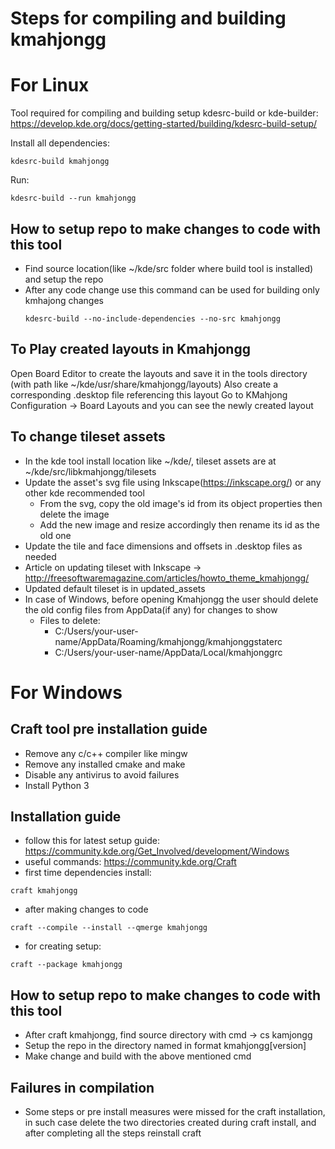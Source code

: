 # Steps for compiling and building kmahjongg
# For Linux
Tool required for compiling and building
setup kdesrc-build or kde-builder: https://develop.kde.org/docs/getting-started/building/kdesrc-build-setup/

Install all dependencies:
```
kdesrc-build kmahjongg
```
Run:
```
kdesrc-build --run kmahjongg
```

## How to setup repo to make changes to code with this tool
- Find source location(like ~/kde/src folder where build tool is installed) and setup the repo
- After any code change use this command can be used for building only kmhajong changes
  ```
  kdesrc-build --no-include-dependencies --no-src kmahjongg
  ```

## To Play created layouts in Kmahjongg
Open Board Editor to create the layouts and save it in the tools directory (with path like ~/kde/usr/share/kmahjongg/layouts)
Also create a corresponding .desktop file referencing this layout
Go to KMahjong Configuration -> Board Layouts and you can see the newly created layout

## To change tileset assets
- In the kde tool install location like ~/kde/, tileset assets are at ~/kde/src/libkmahjongg/tilesets
- Update the asset's svg file using Inkscape(https://inkscape.org/) or any other kde recommended tool
  - From the svg, copy the old image's id from its object properties then delete the image
  - Add the new image and resize accordingly then rename its id as the old one
- Update the tile and face dimensions and offsets in .desktop files as needed
- Article on updating tileset with Inkscape -> http://freesoftwaremagazine.com/articles/howto_theme_kmahjongg/
- Updated default tileset is in updated_assets
- In case of Windows, before opening Kmahjongg the user should delete the old config files from AppData(if any) for changes to show
  - Files to delete:
    - C:/Users/your-user-name/AppData/Roaming/kmahjongg/kmahjonggstaterc
    - C:/Users/your-user-name/AppData/Local/kmahjonggrc

# For Windows
## Craft tool pre installation guide
- Remove any c/c++ compiler like mingw
- Remove any installed cmake and make
- Disable any antivirus to avoid failures
- Install Python 3

## Installation guide
- follow this for latest setup guide: https://community.kde.org/Get_Involved/development/Windows
- useful commands: https://community.kde.org/Craft
- first time dependencies install:
```
craft kmahjongg
```
- after making changes to code
```
craft --compile --install --qmerge kmahjongg
```
- for creating setup:
```
craft --package kmahjongg
```

## How to setup repo to make changes to code with this tool
- After craft kmahjongg, find source directory with cmd -> cs kamjongg
- Setup the repo in the directory named in format kmahjongg[version]
- Make change and build with the above mentioned cmd

## Failures in compilation
- Some steps or pre install measures were missed for the craft installation, in such case delete the two directories created during craft install, and after completing all the steps reinstall craft
